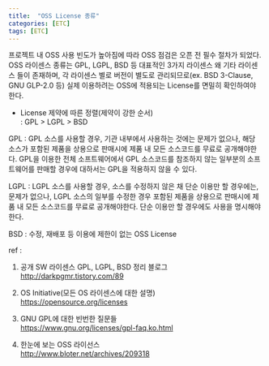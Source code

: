 ```yaml
---
title:  "OSS License 종류"
categories: [ETC]
tags: [ETC]
---
```


프로젝트 내 OSS 사용 빈도가 높아짐에 따라 OSS 점검은 오픈 전 필수 절차가 되었다.  
OSS 라이센스 종류는 GPL, LGPL, BSD 등 대표적인 3가지 라이센스 왜 기타 라이센스 들이 존재하며,
각 라이센스 별로 버전이 별도로 관리되므로(ex. BSD 3-Clause, GNU GLP-2.0 등) 실제 이용하려는 OSS에
적용되는 License를 면밀히 확인하여야 한다.   
 
- License 제약에 따른 정렬(제약이 강한 순서)  
    : GPL > LGPL > BSD  
 
GPL : GPL 소스를 사용할 경우, 기관 내부에서 사용하는 것에는 문제가 없으나, 해당 소스가 포함된 제품을 상용으로 판매시에
         제품 내 모든 소스코드를 무료로 공개해야한다. GPL을 이용한 전체 소프트웨어에서 GPL 소스코드를 참조하지 않는 일부분의
         소프트웨어를 판매할 경우에 대하서는 GPL을 적용하지 않을 수 있다.  
   
LGPL : LGPL 소스를 사용할 경우, 소스를 수정하지 않은 채 단순 이용만 할 경우에는, 문제가 없으나, LGPL 소스의 일부를 수정한 경우
           포함된 제품을 상용으로 판매시에 제품 내 모든 소스코드를 무료로 공개해야한다. 단순 이용만 할 경우에도 사용을 명시해야한다.  
 
BSD :  수정, 재배포 등 이용에 제한이 없는 OSS License  
 
 
ref :  
1) 공개 SW 라이센스  GPL, LGPL, BSD 정리 블로그  
    http://darkpgmr.tistory.com/89  
 
2) OS Initiative(모든 OS 라이센스에 대한 설명)  
   https://opensource.org/licenses  
   
3) GNU GPL에 대한 빈번한 질문들  
   https://www.gnu.org/licenses/gpl-faq.ko.html  
   
4) 한눈에 보는 OSS 라이선스  
   http://www.bloter.net/archives/209318  
 

